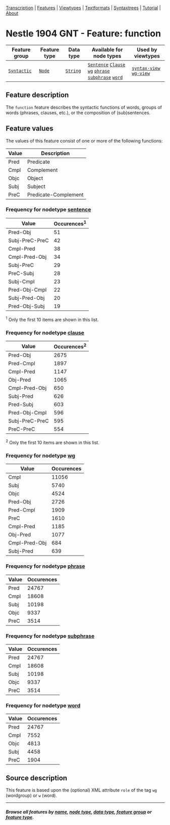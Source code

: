 <a name="start"></a>
<div class="hidden-content">
<a href="../transcription.md">Transcription</a> | <a href="README.md#start">Features</a> | <a href="../viewtypes.md#start">Viewtypes</a> | <a href="../textformats.md#start">Textformats</a> |  <a href="../syntaxtrees.md#start">Syntaxtrees</a> | <a href="../../tutorial/README.md#start">Tutorial</a>  | <a href="../about.md#start">About</a>
</div>

# Nestle 1904 GNT - Feature: function

Feature group | Feature type | Data type | Available for node types | Used by viewtypes
---  | --- | --- | --- | ---
[`Syntactic`](featuresbygroup.md#syntactic-features) | [`Node`](featuresbyfeaturetype.md#node-features) | [`String`](featuresbydatatype.md#string-datatype) | [`Sentence`](featuresbynodetype.md#sentence-nodes) [`Clause`](featuresbynodetype.md#clause-nodes) [`wg`](featuresbynodetype.md#wordgroup-nodes) [`phrase`](featuresbynodetype.md#phrase-nodes) [`subphrase`](featuresbynodetype.md#subphrase-nodes) [`word`](featuresbynodetype.md#word-nodes) | [`syntax-view`](../syntax-view.md#start) [`wg-view`](../wg-view.md#start) 

## Feature description

The `function` feature describes the syntactic functions of words, groups of words (phrases, clauses, etc.), or the composition of (sub)sentences.

## Feature values
The values of this feature consist of one or more of the following functions:

Value|Description
---|---
Pred|Predicate
Cmpl|Complement
Objc|Object
Subj|Subject
PreC|Predicate-Complement

### Frequency for nodetype [sentence](featuresbynodetype.md#sentence-nodes)

Value|Occurences<sup>1</sup>
---|---
Pred-Obj|51
Subj-PreC-PreC|42
Cmpl-Pred|38
Cmpl-Pred-Obj|34
Subj-PreC|29
PreC-Subj|28
Subj-Cmpl|23
Pred-Obj-Cmpl|22
Subj-Pred-Obj|20
Pred-Obj-Subj|19

<sup>1</sup> Only the first 10 items are shown in this list. 

### Frequency for nodetype [clause](featuresbynodetype.md#clause-nodes)

Value|Occurences<sup>2</sup>
---|---
Pred-Obj|2675
Pred-Cmpl|1897
Cmpl-Pred|1147
Obj-Pred|1065
Cmpl-Pred-Obj|650
Subj-Pred|626
Pred-Subj|603
Pred-Obj-Cmpl|596
Subj-PreC-PreC|595
PreC-PreC|554

<sup>2</sup> Only the first 10 items are shown in this list. 

### Frequency for nodetype [wg](featuresbynodetype.md#wordgroup-nodes)

Value|Occurences
---|---
Cmpl|11056
Subj|5740
Objc|4524
Pred-Obj|2726
Pred-Cmpl|1909
PreC|1610
Cmpl-Pred|1185
Obj-Pred|1077
Cmpl-Pred-Obj|684
Subj-Pred|639

### Frequency for nodetype [phrase](featuresbynodetype.md#phrase-nodes)

Value|Occurences
---|---
Pred|24767
Cmpl|18608
Subj|10198
Objc|9337
PreC|3514

### Frequency for nodetype [subphrase](featuresbynodetype.md#subphrase-nodes)

Value|Occurences
---|---
Pred|24767
Cmpl|18608
Subj|10198
Objc|9337
PreC|3514

### Frequency for nodetype [word](featuresbynodetype.md#word-nodes)

Value|Occurences
---|---
Pred|24767
Cmpl|7552
Objc|4813
Subj|4458
PreC|1904

## Source description

This feature is based upon the (optional) XML attribute `role` of the tag `wg` (wordgroup) or `w` (word).

---
#### *Browse all features by [name](featuresbyname.md#start), [node type](featuresbynodetype.md#start), [data type](featuresbydatatype.md#start), [feature group](featuresbygroup.md#start) or [feature type](featuresbyfeaturetype.md#start).*
